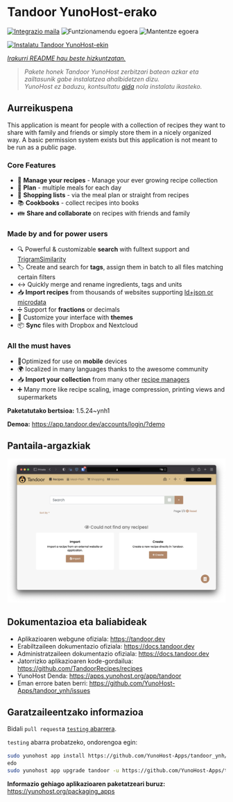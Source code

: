 <!--
Ohart ongi: README hau automatikoki sortu da <https://github.com/YunoHost/apps/tree/master/tools/readme_generator>ri esker
EZ editatu eskuz.
-->

# Tandoor YunoHost-erako

[![Integrazio maila](https://apps.yunohost.org/badge/integration/tandoor)](https://ci-apps.yunohost.org/ci/apps/tandoor/)
![Funtzionamendu egoera](https://apps.yunohost.org/badge/state/tandoor)
![Mantentze egoera](https://apps.yunohost.org/badge/maintained/tandoor)

[![Instalatu Tandoor YunoHost-ekin](https://install-app.yunohost.org/install-with-yunohost.svg)](https://install-app.yunohost.org/?app=tandoor)

*[Irakurri README hau beste hizkuntzatan.](./ALL_README.md)*

> *Pakete honek Tandoor YunoHost zerbitzari batean azkar eta zailtasunik gabe instalatzea ahalbidetzen dizu.*  
> *YunoHost ez baduzu, kontsultatu [gida](https://yunohost.org/install) nola instalatu ikasteko.*

## Aurreikuspena

This application is meant for people with a collection of recipes they want to share with family and friends or simply
store them in a nicely organized way. A basic permission system exists but this application is not meant to be run as 
a public page.

### Core Features

- 🥗 **Manage your recipes** - Manage your ever growing recipe collection
- 📆 **Plan** - multiple meals for each day
- 🛒 **Shopping lists** - via the meal plan or straight from recipes
- 📚 **Cookbooks** - collect recipes into books
- 👪 **Share and collaborate** on recipes with friends and family

### Made by and for power users

- 🔍 Powerful & customizable **search** with fulltext support and [TrigramSimilarity](https://docs.djangoproject.com/en/3.0/ref/contrib/postgres/search/#trigram-similarity)
- 🏷️ Create and search for **tags**, assign them in batch to all files matching certain filters
- ↔️ Quickly merge and rename ingredients, tags and units 
- 📥️ **Import recipes** from thousands of websites supporting [ld+json or microdata](https://schema.org/Recipe)
- ➗ Support for **fractions** or decimals
- 🎨 Customize your interface with **themes**
- 📦 **Sync** files with Dropbox and Nextcloud
  
### All the must haves

- 📱Optimized for use on **mobile** devices
- 🌍 localized in many languages thanks to the awesome community
- 📥️ **Import your collection** from many other [recipe managers](https://docs.tandoor.dev/features/import_export/)
- ➕ Many more like recipe scaling, image compression, printing views and supermarkets

**Paketatutako bertsioa:** 1.5.24~ynh1

**Demoa:** <https://app.tandoor.dev/accounts/login/?demo>

## Pantaila-argazkiak

![Tandoor(r)en pantaila-argazkia](./doc/screenshots/example.jpg)

## Dokumentazioa eta baliabideak

- Aplikazioaren webgune ofiziala: <https://tandoor.dev>
- Erabiltzaileen dokumentazio ofiziala: <https://docs.tandoor.dev>
- Administratzaileen dokumentazio ofiziala: <https://docs.tandoor.dev>
- Jatorrizko aplikazioaren kode-gordailua: <https://github.com/TandoorRecipes/recipes>
- YunoHost Denda: <https://apps.yunohost.org/app/tandoor>
- Eman errore baten berri: <https://github.com/YunoHost-Apps/tandoor_ynh/issues>

## Garatzaileentzako informazioa

Bidali `pull request`a [`testing` abarrera](https://github.com/YunoHost-Apps/tandoor_ynh/tree/testing).

`testing` abarra probatzeko, ondorengoa egin:

```bash
sudo yunohost app install https://github.com/YunoHost-Apps/tandoor_ynh/tree/testing --debug
edo
sudo yunohost app upgrade tandoor -u https://github.com/YunoHost-Apps/tandoor_ynh/tree/testing --debug
```

**Informazio gehiago aplikazioaren paketatzeari buruz:** <https://yunohost.org/packaging_apps>
